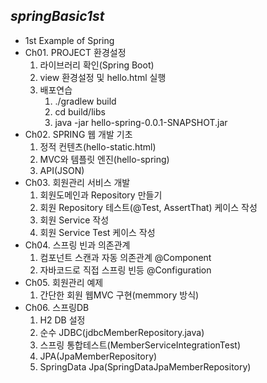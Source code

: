 ## *springBasic1st*
  + 1st Example of Spring
  + Ch01. PROJECT 환경설정
    1. 라이브러리 확인(Spring Boot)
    2. view 환경설정 및 hello.html 실행
    3. 배포연습
       1. ./gradlew build
       2.  cd build/libs
       3. java -jar hello-spring-0.0.1-SNAPSHOT.jar
  + Ch02. SPRING 웹 개발 기초
    1. 정적 컨텐츠(hello-static.html)
    2. MVC와 템플릿 엔진(hello-spring)
    3. API(JSON)
  + Ch03. 회원관리 서비스 개발
    1. 회원도메인과 Repository 만들기
    2. 회원 Repository 테스트(@Test, AssertThat) 케이스 작성
    3. 회원 Service 작성
    4. 회원 Service Test 케이스 작성
  + Ch04. 스프링 빈과 의존관계
    1. 컴포넌트 스캔과 자동 의존관계 @Component
    2. 자바코드로 직접 스프링 빈등 @Configuration
  + Ch05. 회원관리 예제
    1. 간단한 회원 웹MVC 구현(memmory 방식)
  + Ch06. 스프링DB
    1. H2 DB 설정
    2. 순수 JDBC(jdbcMemberRepository.java)
    3. 스프링 통합테스트(MemberServiceIntegrationTest)
    4. JPA(JpaMemberRepository) 
    5. SpringData Jpa(SpringDataJpaMemberRepository)
